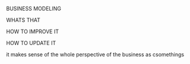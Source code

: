 BUSINESS MODELING


WHATS THAT

HOW TO IMPROVE IT

HOW TO UPDATE IT


it makes sense of the whole perspective of the business as csomethings